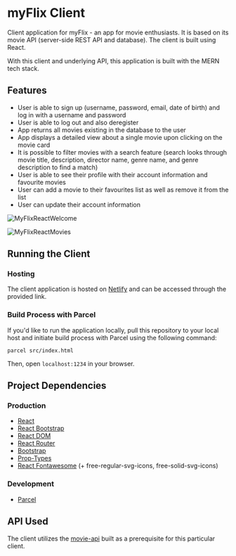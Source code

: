 # myFlix Client
Client application for myFlix - an app for movie enthusiasts. It is based on its movie API (server-side REST API and database). The client is built using React.

With this client and underlying API, this application is built with the MERN tech stack.
## Features
- User is able to sign up (username, password, email, date of birth) and log in with a username and password
- User is able to log out and also deregister
- App returns all movies existing in the database to the user
- App displays a detailed view about a single movie upon clicking on the movie card
- It is possible to filter movies with a search feature (search looks through movie title, description, director name, genre name, and genre description to find a match)
- User is able to see their profile with their account information and favourite movies
- User can add a movie to their favourites list as well as remove it from the list
- User can update their account information

![MyFlixReactWelcome](https://github.com/user-attachments/assets/2ac5c78e-fab4-4772-a724-7199d0f4450e)

![MyFlixReactMovies](https://github.com/user-attachments/assets/1ecfca1c-e32f-47a7-a013-46bcb4e8ed68)

## Running the Client
### Hosting
The client application is hosted on [Netlify](https://myflix-vdevhub.netlify.app/) and can be accessed through the provided link.
### Build Process with Parcel
If you'd like to run the application locally, pull this repository to your local host and initiate build process with Parcel using the following command:
```
parcel src/index.html
```
Then, open `localhost:1234` in your browser.
## Project Dependencies
### Production
- [React](https://react.dev/)
- [React Bootstrap](https://react-bootstrap.netlify.app/)
- [React DOM](https://legacy.reactjs.org/docs/react-dom.html)
- [React Router](https://reactrouter.com/en/main)
- [Bootstrap](https://getbootstrap.com/)
- [Prop-Types](https://www.npmjs.com/package/prop-types)
- [React Fontawesome](https://docs.fontawesome.com/web/use-with/react/) (+ free-regular-svg-icons, free-solid-svg-icons)
### Development
- [Parcel](https://parceljs.org/)
## API Used
The client utilizes the [movie-api](https://github.com/vdevhub/movie-api) built as a prerequisite for this particular client.
